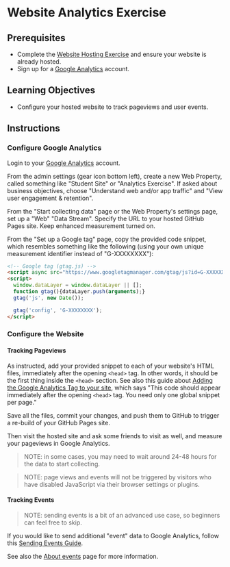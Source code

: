 
# Website Analytics Exercise

## Prerequisites

  + Complete the [Website Hosting Exercise](/exercises/website-hosting/exercise.md) and ensure your website is already hosted.
  + Sign up for a [Google Analytics](https://analytics.google.com) account.


## Learning Objectives

  + Configure your hosted website to track pageviews and user events.

## Instructions

### Configure Google Analytics

Login to your [Google Analytics](https://analytics.google.com/analytics/web/) account.

From the admin settings (gear icon bottom left), create a new Web Property, called something like "Student Site" or "Analytics Exercise". If asked about business objectives, choose "Understand web and/or app traffic" and "View user engagement & retention".

From the "Start collecting data" page or the Web Property's settings page, set up a "Web" "Data Stream". Specify the URL to your hosted GitHub Pages site. Keep enhanced measurement turned on.

From the "Set up a Google tag" page, copy the provided code snippet, which resembles something like the following (using your own unique measurement identifier instead of "G-XXXXXXXX"):

```html
<!-- Google tag (gtag.js) -->
<script async src="https://www.googletagmanager.com/gtag/js?id=G-XXXXXXXX"></script>
<script>
  window.dataLayer = window.dataLayer || [];
  function gtag(){dataLayer.push(arguments);}
  gtag('js', new Date());

  gtag('config', 'G-XXXXXXXX');
</script>
```

### Configure the Website

#### Tracking Pageviews

As instructed, add your provided snippet to each of your website's HTML files, immediately after the opening `<head>` tag. In other words, it should be the first thing inside the `<head>` section. See also this guide about [Adding the Google Analytics Tag to your site](https://developers.google.com/analytics/devguides/collection/ga4), which says "This code should appear immediately after the opening `<head>` tag. You need only one global snippet per page."

Save all the files, commit your changes, and push them to GitHub to trigger a re-build of your GitHub Pages site.

Then visit the hosted site and ask some friends to visit as well, and measure your pageviews in Google Analytics.

> NOTE: in some cases, you may need to wait around 24-48 hours for the data to start collecting.

> NOTE: page views and events will not be triggered by visitors who have disabled JavaScript via their browser settings or plugins.

#### Tracking Events

> NOTE: sending events is a bit of an advanced use case, so beginners can feel free to skip.

If you would like to send additional "event" data to Google Analytics, follow this [Sending Events Guide](https://developers.google.com/analytics/devguides/collection/protocol/ga4/sending-events?client_type=gtag).

See also the [About events](https://support.google.com/analytics/answer/9322688) page for more information.
